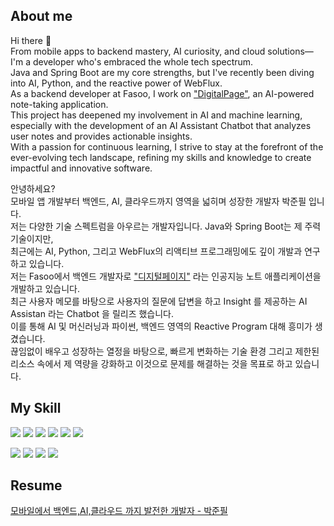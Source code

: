 ## About me

Hi there 👋  
From mobile apps to backend mastery, AI curiosity, and cloud solutions—I'm a developer who's embraced the whole tech spectrum.  
Java and Spring Boot are my core strengths, but I've recently been diving into AI, Python, and the reactive power of WebFlux.  
As a backend developer at Fasoo, I work on <a href = "https://www.digitalpage.ai" target="_blank">"DigitalPage"</a>, an AI-powered note-taking application.  
This project has deepened my involvement in AI and machine learning, especially with the development of an AI Assistant Chatbot that analyzes user notes and provides actionable insights.  
With a passion for continuous learning, I strive to stay at the forefront of the ever-evolving tech landscape, refining my skills and knowledge to create impactful and innovative software.  


안녕하세요?  
모바일 앱 개발부터 백엔드, AI, 클라우드까지 영역을 넓히며 성장한 개발자 박준필 입니다.  
저는 다양한 기술 스펙트럼을 아우르는 개발자입니다. Java와 Spring Boot는 제 주력 기술이지만,  
최근에는 AI, Python, 그리고 WebFlux의 리액티브 프로그래밍에도 깊이 개발과 연구하고 있습니다.  
저는 Fasoo에서 백엔드 개발자로 <a href = "https://www.digitalpage.ai" target="_blank">"디지털페이지"</a> 라는 인공지능 노트 애플리케이션을 개발하고 있습니다.  
최근 사용자 메모를 바탕으로 사용자의 질문에 답변을 하고 Insight 를 제공하는 AI Assistan 라는 Chatbot 을 릴리즈 했습니다.  
이를 통해 AI 및 머신러닝과 파이썬, 백엔드 영역의 Reactive Program 대해 흥미가 생겼습니다.  
끊임없이 배우고 성장하는 열정을 바탕으로, 빠르게 변화하는 기술 환경 그리고 제한된 리소스 속에서 제 역량을 강화하고 이것으로 문제를 해결하는 것을 목표로 하고 있습니다.


## My Skill

<img src="https://img.shields.io/badge/spring-4D4D4D?style=flat-square&logo=spring&logoColor=3DDC84"></img>
<img src="https://img.shields.io/badge/java-007396?style=flat-square&logo=java&logoColor=white"></img>
<img src="https://img.shields.io/badge/python-244D71?style=flat-square&logo=python&logoColor=white"></img>
<img src="https://img.shields.io/badge/fastAPI-019485?style=flat-square&logo=fastapi&logoColor=white"></img>
<img src="https://img.shields.io/badge/mysql-3E6E93?style=flat-square&logo=mysql&logoColor=white"></img>
<img src="https://img.shields.io/badge/AI/ML-4D4D4D?style=flat-square&logo=ai&logoColor=white"></img>


<img src="https://img.shields.io/badge/android-4D4D4D?style=flat-square&logo=android&logoColor=3DDC84"></img>
<img src="https://img.shields.io/badge/kotlin-7F52FF?style=flat-square&logo=kotlin&logoColor=white"></img>
<img src="https://img.shields.io/badge/flutter-02569B?style=flat-square&logo=flutter&logoColor=white"></img>
<img src="https://img.shields.io/badge/dart-0175C2?style=flat-square&logo=dart&logoColor=white"></img>

## Resume
[모바일에서 백엔드,AI,클라우드 까지 발전한 개발자 - 박준필](https://bouncy-tumbleweed-ded.notion.site/b7e1a8da003f496cbbbc4b87cc482ca3)

<!--
**JunpilPark/JunpilPark** is a ✨ _special_ ✨ repository because its `README.md` (this file) appears on your GitHub profile.

Here are some ideas to get you started:

- 🔭 I’m currently working on ...
- 🌱 I’m currently learning ...
- 👯 I’m looking to collaborate on ...
- 🤔 I’m looking for help with ...
- 💬 Ask me about ...
- 📫 How to reach me: ...
- 😄 Pronouns: ...
- ⚡ Fun fact: ...
-->
